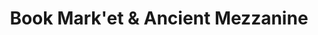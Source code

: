 ---
title: "Book Mark'et & Ancient Mezzanine"
url: /oakland/book-market-and-ancient-mezzanine/
shop: books
---